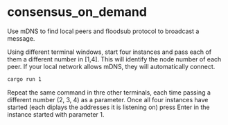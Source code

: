 # consensus_on_demand

Use mDNS to find local peers and floodsub protocol to broadcast a message.

Using different terminal windows, start four instances and pass each of them a different number in [1,4]. This will identify the node number of each peer. If your local network allows mDNS, they will automatically connect.

```sh
cargo run 1
```

Repeat the same command in thre other terminals, each time passing a different number (2, 3, 4) as  a parameter. Once all four instances have started (each diplays the addresses it is listening on) press Enter in the instance started with parameter 1.